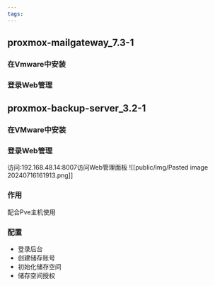 ```yaml
---
tags:
---
```

## proxmox-mailgateway_7.3-1
### 在Vmware中安装
### 登录Web管理

## proxmox-backup-server_3.2-1
### 在VMware中安装
### 登录Web管理
访问:192.168.48.14:8007访问Web管理面板
![[public/img/Pasted image 20240716161913.png]]
### 作用
配合Pve主机使用
### 配置
- 登录后台
- 创建储存账号
- 初始化储存空间
- 储存空间授权

